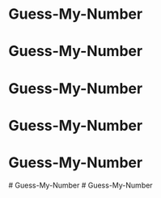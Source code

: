 # Guess-My-Number
# Guess-My-Number
# Guess-My-Number
# Guess-My-Number
# Guess-My-Number
#   G u e s s - M y - N u m b e r  
 # Guess-My-Number
